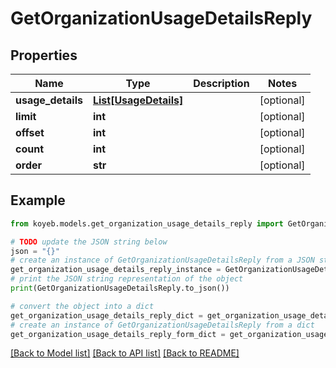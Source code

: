 # GetOrganizationUsageDetailsReply


## Properties

Name | Type | Description | Notes
------------ | ------------- | ------------- | -------------
**usage_details** | [**List[UsageDetails]**](UsageDetails.md) |  | [optional] 
**limit** | **int** |  | [optional] 
**offset** | **int** |  | [optional] 
**count** | **int** |  | [optional] 
**order** | **str** |  | [optional] 

## Example

```python
from koyeb.models.get_organization_usage_details_reply import GetOrganizationUsageDetailsReply

# TODO update the JSON string below
json = "{}"
# create an instance of GetOrganizationUsageDetailsReply from a JSON string
get_organization_usage_details_reply_instance = GetOrganizationUsageDetailsReply.from_json(json)
# print the JSON string representation of the object
print(GetOrganizationUsageDetailsReply.to_json())

# convert the object into a dict
get_organization_usage_details_reply_dict = get_organization_usage_details_reply_instance.to_dict()
# create an instance of GetOrganizationUsageDetailsReply from a dict
get_organization_usage_details_reply_form_dict = get_organization_usage_details_reply.from_dict(get_organization_usage_details_reply_dict)
```
[[Back to Model list]](../README.md#documentation-for-models) [[Back to API list]](../README.md#documentation-for-api-endpoints) [[Back to README]](../README.md)


